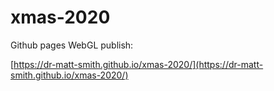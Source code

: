 
# xmas-2020

Github pages WebGL publish:

[https://dr-matt-smith.github.io/xmas-2020/](https://dr-matt-smith.github.io/xmas-2020/)

